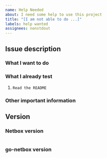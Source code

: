 ```yaml
---
name: Help Needed
about: I need some help to use this project
title: "[I am not able to do ...]"
labels: help wanted
assignees: nonstdout
---
```

<!--- Verify first that your read the README and documentation before -->
<!--- Complete most of sections below as described -->

## Issue description

### What I want to do
<!--- Describe here what you want to do -->

### What I already test
<!-- Please list the tasks you did to try to do what you want, for example -->
1. `Read the README`

### Other important information

## Version

### Netbox version
<!--- Enter below the version of netbox -->
```paste below

```

### go-netbox version
<!-- Enter below the version of go-netbox -->
```paste below

```

